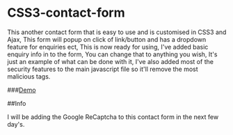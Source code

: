 # CSS3-contact-form
<p>This another contact form that is easy to use and is customised in CSS3 and Ajax,
This form will popup on click of link/button and has a dropdown feature for enquiries ect,
This is now ready for using, I've added basic enquiry info in to the form, You can change that to anything you wish, It's just an example of what can be done with it,
I've also added most of the security features to the main javascript file so it'll remove the most malicious tags.</p>

###<a href="https://ruddernation-designs.github.io/css-contact-form/" target="_blank">Demo</a>

##Info
<p>I will be adding the Google ReCaptcha to this contact form in the next few day's.</p>
